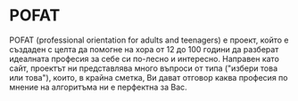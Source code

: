 # POFAT
POFAT (professional orientation for adults and teenagers) e проект, който е създаден с целта да помогне на хора от 12 до 100 години да разберат идеалната професия за себе си по-лесно и интересно. Направен като сайт, проектът ни представлява много въпроси от типа ("избери това или това"), които, в крайна сметка, Ви дават отговор каква професия по мнение на алгоритъма ни е перфектна за Вас.
